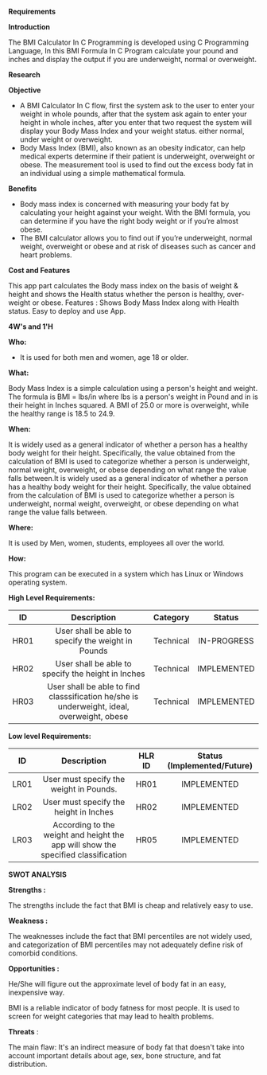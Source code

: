 **Requirements**

**Introduction**

The BMI Calculator In C Programming is developed using C Programming Language, In this BMI Formula In C Program calculate your pound and inches and display the output if you are underweight, normal or overweight.

**Research**

**Objective**
- A BMI Calculator In C flow,  first the system ask to the user to enter your weight in whole pounds, after that the system ask again to enter your height in whole inches, after you enter that two request the system will display your Body Mass Index and your weight status. either normal, under weight or overweight.
- Body Mass Index (BMI), also known as an obesity indicator, can help medical experts determine if their patient is underweight, overweight or obese. The measurement tool is used to find out the excess body fat in an individual using a simple mathematical formula.

**Benefits**

- Body mass index is concerned with measuring your body fat by calculating your height against your weight. With the BMI formula, you can determine if you have the right body weight or if you’re almost obese.
- The BMI calculator allows you to find out if you’re underweight, normal weight, overweight or obese and at risk of diseases such as cancer and heart problems.

**Cost and Features**

This app part calculates the Body mass index on the basis of weight & height and shows the Health status whether the person is healthy, over-weight or obese. Features : Shows Body Mass Index along with Health status. Easy to deploy and use App.


**4W's and 1'H**

**Who:**

- It is used for both men and women, age 18 or older.

**What:**

Body Mass Index is a simple calculation using a person's height and weight. The formula is BMI = lbs/in where lbs is a person's weight in Pound and in is their height in Inches squared. A BMI of 25.0 or more is overweight, while the healthy range is 18.5 to 24.9.

**When:**

It is widely used as a general indicator of whether a person has a healthy body weight for their height. Specifically, the value obtained from the calculation of BMI is used to categorize whether a person is underweight, normal weight, overweight, or obese depending on what range the value falls between.It is widely used as a general indicator of whether a person has a healthy body weight for their height. Specifically, the value obtained from the calculation of BMI is used to categorize whether a person is underweight, normal weight, overweight, or obese depending on what range the value falls between.

**Where:**

It is used by Men, women, students, employees all over the world.

**How:**

This program can be executed in a system which has Linux or Windows operating system.

**High Level Requirements:**

|**ID**|**Description**|**Category**|**Status**|
| :-: | :-: | :-: | :-: |
|HR01|User shall be able to specify the weight in Pounds|Technical| IN-PROGRESS|
|HR02|User shall be able to specify the height in Inches|Technical|IMPLEMENTED|
|HR03|User shall be able to find classsification he/she is underweight, ideal, overweight, obese|Technical|IMPLEMENTED|

**Low level Requirements:**

|**ID**|**Description**|**HLR ID**|**Status (Implemented/Future)**|
| :-: | :-: | :-: | :-: |
|LR01|User must specify the weight in Pounds.|HR01|IMPLEMENTED|
|LR02|User must specify the height in Inches|HR02|IMPLEMENTED|
|LR03|According to the weight and height the app will show the specified classification|HR05|IMPLEMENTED|

**SWOT ANALYSIS**

**Strengths :**

The strengths include the fact that BMI is cheap and relatively easy to use.

**Weakness :**

The weaknesses include the fact that BMI percentiles are not widely used, and categorization of BMI percentiles may not adequately define risk of comorbid conditions.

**Opportunities :**

He/She will figure out the approximate level of body fat in an easy, inexpensive way.

BMI is a reliable indicator of body fatness for most people. It is used to screen for weight categories that may lead to health problems.

**Threats** :

The main flaw: It's an indirect measure of body fat that doesn't take into account important details about age, sex, bone structure, and fat distribution.

